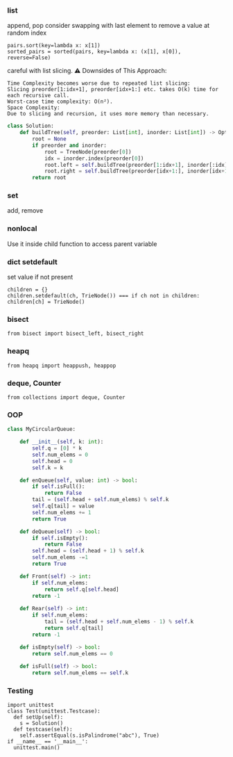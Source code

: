 ### list
append, pop
consider swapping with last element to remove a value at random index
```pyhton
pairs.sort(key=lambda x: x[1])
sorted_pairs = sorted(pairs, key=lambda x: (x[1], x[0]), reverse=False)
```
careful with list slicing. ⚠️ Downsides of This Approach:
```text
Time Complexity becomes worse due to repeated list slicing:
Slicing preorder[1:idx+1], preorder[idx+1:] etc. takes O(k) time for each recursive call.
Worst-case time complexity: O(n²).
Space Complexity:
Due to slicing and recursion, it uses more memory than necessary.
```
```python
class Solution:
    def buildTree(self, preorder: List[int], inorder: List[int]) -> Optional[TreeNode]:
        root = None
        if preorder and inorder:
            root = TreeNode(preorder[0])
            idx = inorder.index(preorder[0])
            root.left = self.buildTree(preorder[1:idx+1], inorder[:idx])
            root.right = self.buildTree(preorder[idx+1:], inorder[idx+1:])
        return root
```

### set
add, remove

### nonlocal
Use it inside child function to access parent variable

### dict setdefault
set value if not present
```pyhton
children = {}
children.setdefault(ch, TrieNode()) === if ch not in children: children[ch] = TrieNode()
```
### bisect
```pyhton
from bisect import bisect_left, bisect_right
```
### heapq
```pyhton
from heapq import heappush, heappop
```
### deque, Counter
```pyhton
from collections import deque, Counter
```
### OOP

```python
class MyCircularQueue:

    def __init__(self, k: int):
        self.q = [0] * k
        self.num_elems = 0
        self.head = 0
        self.k = k        

    def enQueue(self, value: int) -> bool:
        if self.isFull():
            return False
        tail = (self.head + self.num_elems) % self.k       
        self.q[tail] = value
        self.num_elems += 1
        return True

    def deQueue(self) -> bool:
        if self.isEmpty():
            return False
        self.head = (self.head + 1) % self.k
        self.num_elems -=1
        return True

    def Front(self) -> int:
        if self.num_elems:
            return self.q[self.head]
        return -1
        
    def Rear(self) -> int:
        if self.num_elems:
            tail = (self.head + self.num_elems - 1) % self.k
            return self.q[tail]
        return -1        

    def isEmpty(self) -> bool:
        return self.num_elems == 0
        
    def isFull(self) -> bool:
        return self.num_elems == self.k
```

### Testing
```pyhton
import unittest
class Test(unittest.Testcase):
  def setUp(self):
    s = Solution()
  def testcase(self):
    self.assertEqual(s.isPalindrome("abc"), True)
if __name__ == '__main__':
  unittest.main()
```
